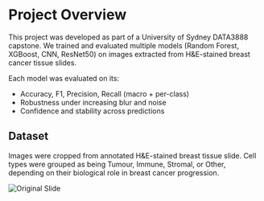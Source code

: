 # Project Overview

This project was developed as part of a University of Sydney DATA3888 capstone. We trained and evaluated multiple models (Random Forest, XGBoost, CNN, ResNet50) on images extracted from H&E-stained breast cancer tissue slides.

Each model was evaluated on its:
- Accuracy, F1, Precision, Recall (macro + per-class)
- Robustness under increasing blur and noise
- Confidence and stability across predictions

## Dataset

Images were cropped from annotated H&E-stained breast tissue slide.
Cell types were grouped as being Tumour, Immune, Stromal, or Other, depending on their biological role in breast cancer progression.

![Original Slide](slide_image.png)